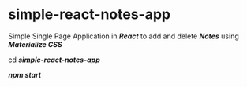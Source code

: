 # simple-react-notes-app
Simple Single Page Application in ***React*** to add and delete ***Notes*** using ***Materialize CSS***

cd ***simple-react-notes-app***

***npm start***
